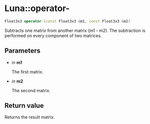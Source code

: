 # Luna::operator-

```c++
Float3x3 operator-(const Float3x3 &m1, const Float3x3 &m2)
```

Subtracts one matrix from another matrix (m1 - m2). The subtraction is performed on every component of two matrices. 



## Parameters
* *in* **m1**

    The first matrix. 

* *in* **m2**

    The second matrix. 

## Return value
Returns the result matrix. 

